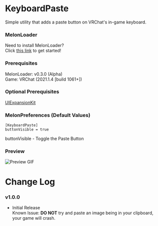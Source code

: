# KeyboardPaste
Simple utility that adds a paste button on VRChat's in-game keyboard.

### MelonLoader
Need to install MelonLoader?<br>
Click [this link](https://melonwiki.xyz/) to get started!

### Prerequisites
MelonLoader: v0.3.0 (Alpha)<br>
Game: VRChat (2021.1.4 [build 1061+])

### Optional Prerequisites
[UIExpansionKit](https://github.com/knah/VRCMods)

### MelonPreferences (Default Values)
```
[KeyboardPaste]
buttonVisible = true
```
buttonVisible - Toggle the Paste Button

### Preview
![Preview GIF](https://kortyboi.com/img/upload/VRChat_HkeMuiZt4f.png)

# Change Log
### v1.0.0
* Initial Release<br>
Known Issue: **DO NOT** try and paste an image being in your clipboard, your game will crash.